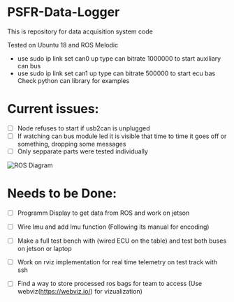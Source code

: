# PSFR-Data-Logger
This is repository for data acquisition system code 

Tested on Ubuntu 18 and ROS Melodic

* use sudo ip link set can0 up type can bitrate 1000000 to start auxiliary can bus
* use sudo ip link set can1 up type can bitrate 500000 to start ecu bas
Check python can library for examples

# Current issues:
- [ ] Node refuses to start if usb2can is unplugged
- [ ] If watching can bus module led it is visible that time to time it goes off or something, dropping some messages
- [ ] Only sepparate parts were tested individually

![ROS Diagram](https://sites.psu.edu/ferg/files/2019/12/Screenshot-from-2019-12-02-14-55-59-e1575316765505-768x418.png)


# Needs to be Done:
  - [ ] Programm Display to get data from ROS and work on jetson
  - [ ] Wire Imu and add Imu function (Following its manual for encoding)
  - [ ] Make a full test bench with (wired ECU on the table) and test both buses on jetson or laptop
  - [ ] Work on rviz implementation for real time telemetry on test track with ssh
  - [ ] Find a way to store processed ros bags for team to access (Use webviz(https://webviz.io/) for vizualization)
  
